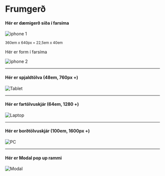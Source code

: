 # Frumgerð

#### Hér er dæmigerð síða í farsíma

![iphone 1](iphone-1-out.svg)

<small>360em x 640px = 22,5em x 40em</small>

Hér er form í farsíma

![iphone 2](iphone-2-out.svg)

---

#### Hér er spjaldtölva (48em, 760px +)

![Tablet](tablet-760-out.svg)

---

#### Hér er fartölvuskjár (64em, 1280 +)

![Laptop](template-1024.svg)

---

#### Hér er borðtölvuskjár (100em, 1600px +)

![ PC ](template-1980.svg)

---

#### Hér er Modal pop up rammi

![Modal](template-modal-1024.svg)